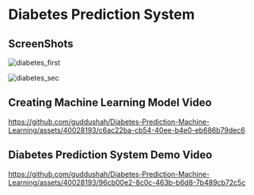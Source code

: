 # Diabetes Prediction System

## ScreenShots
![diabetes_first](https://github.com/guddushah/Diabetes-Prediction-Machine-Learning/assets/40028193/cdc657db-e0d1-4010-abe3-5b23a5cad569)

![diabetes_sec](https://github.com/guddushah/Diabetes-Prediction-Machine-Learning/assets/40028193/0540aa9a-8a12-4f44-8a42-80f15cdda66a)

## Creating Machine Learning Model Video

https://github.com/guddushah/Diabetes-Prediction-Machine-Learning/assets/40028193/c6ac22ba-cb54-40ee-b4e0-eb686b79dec6

## Diabetes Prediction System Demo Video

https://github.com/guddushah/Diabetes-Prediction-Machine-Learning/assets/40028193/96cb00e2-8c0c-463b-b6d8-7b489cb72c5c


